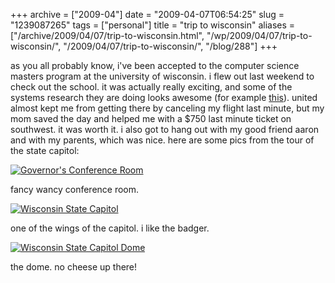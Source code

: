 +++
archive = ["2009-04"]
date = "2009-04-07T06:54:25"
slug = "1239087265"
tags = ["personal"]
title = "trip to wisconsin"
aliases = ["/archive/2009/04/07/trip-to-wisconsin.html", "/wp/2009/04/07/trip-to-wisconsin/", "/2009/04/07/trip-to-wisconsin/", "/blog/288"]
+++

as you all probably know, i've been accepted to the computer science
masters program at the university of wisconsin. i flew out last weekend to
check out the school. it was actually really exciting, and some of the
systems research they are doing looks awesome (for example [this][1]).
united almost kept me from getting there by canceling my flight last
minute, but my mom saved the day and helped me with a $750 last minute
ticket on southwest. it was worth it. i also got to hang out with my good
friend aaron and with my parents, which was nice. here are some pics from
the tour of the state capitol: 

[![Governor's Conference Room][2]][3]

fancy wancy conference room. 

[![Wisconsin State Capitol][4]][5]

one of the wings of the capitol. i like the badger. 

[![Wisconsin State Capitol Dome][6]][7]

the dome. no cheese up there!

[1]: http://pages.cs.wisc.edu/~swift/projects/drivers.html
[2]: http://farm4.static.flickr.com/3411/3417043592_6b446e73e5.jpg
[3]: http://www.flickr.com/photos/28471535@N02/3417043592 (View 'Governor's Conference Room' on Flickr.com)
[4]: http://farm4.static.flickr.com/3646/3417041988_8568d22e02.jpg
[5]: http://www.flickr.com/photos/28471535@N02/3417041988 (View 'Wisconsin State Capitol' on Flickr.com)
[6]: http://farm4.static.flickr.com/3391/3417041244_6207094a0b.jpg
[7]: http://www.flickr.com/photos/28471535@N02/3417041244 (View 'Wisconsin State Capitol Dome' on Flickr.com)

